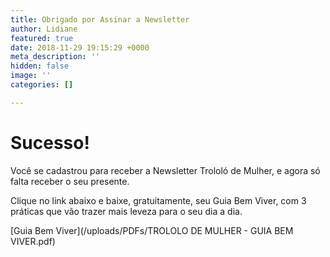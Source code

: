 ```yaml
---
title: Obrigado por Assinar a Newsletter
author: Lidiane
featured: true
date: 2018-11-29 19:15:29 +0000
meta_description: ''
hidden: false
image: ''
categories: []

---
```

# Sucesso! 

Você se cadastrou para receber a Newsletter Trololó de Mulher, e agora só falta receber o seu presente. 

Clique no link abaixo e baixe, gratuitamente, seu Guia Bem Viver, com 3 práticas que vão trazer mais leveza para o seu dia a dia.

[Guia Bem Viver](/uploads/PDFs/TROLOLO DE MULHER - GUIA BEM VIVER.pdf)